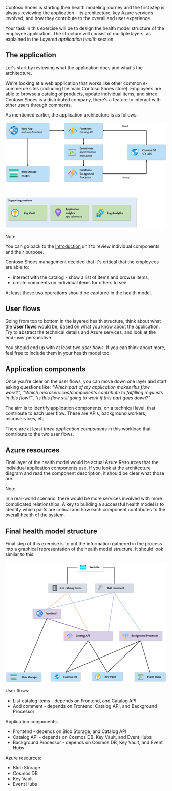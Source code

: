 Contoso Shoes is starting their health modeling journey and the first step is always reviewing the application - its architecture, key Azure services involved, and how they contribute to the overall end user experience.

Your task in this exercise will be to design the health model structure of the employee application. The structure will consist of multiple layers, as explained in the _Layered application health_ section.

## The application

Let's start by reviewing what the application does and what's the architecture.

We're looking at a web application that works like other common e-commerce sites (including the main Contoso Shoes store). Employees are able to browse a catalog of products, update individual items, and since Contoso Shoes is a distributed company, there's a feature to interact with other users through comments.

As mentioned earlier, the application architecture is as follows:

![Diagram showing the architecture for the Contoso Shoes application.](../media/contoso-shoes-architecture.png)

> [!NOTE]
> You can go back to the [Introduction](./1-introduction.md) unit to review individual components and their purpose.

Contoso Shoes management decided that it's critical that the employees are able to:

- interact with the catalog - show a list of items and browse items,
- create comments on individual items for others to see.

At least these two operations should be captured in the health model.

## User flows

Going from top to bottom in the layered health structure, think about what the **User flows** would be, based on what you know about the application. Try to abstract the technical details and Azure services, and look at the end-user perspective.

You should end up with at least _two user flows_. If you can think about more, feel free to include them in your health model too.

## Application components

Once you're clear on the user flows, you can move down one layer and start asking questions like: _"Which part of my application makes this flow work?"_, _"Which microservices/components contribute to fulfilling requests in this flow?"_, _"Is this flow still going to work if this part goes down?"_

The aim is to identify application components, on a technical level, that contribute to each user flow. These are APIs, background workers, microservices, etc.

There are at least _three application components_ in this workload that contribute to the two user flows.

## Azure resources

Final layer of the health model would be actual Azure Resources that the individual application components use. If you look at the architecture diagram and read the component description, it should be clear what those are.

> [!NOTE]
> In a real-world scenario, there would be more services involved with more complicated relationships. A key to building a successful health model is to identify which parts are critical and how each component contributes to the overall health of the system.

## Final health model structure

Final step of this exercise is to put the information gathered in the process into a graphical representation of the health model structure. It should look similar to this:

![Diagram showing the architecture for this layered health model.](../media/layered-health-model.png)

User flows:

- List catalog items - depends on Frontend, and Catalog API
- Add comment - depends on Frontend, Catalog API, and Background Processor

Application components:

- Frontend - depends on Blob Storage, and Catalog API
- Catalog API - depends on Cosmos DB, Key Vault, and Event Hubs
- Background Processor - depends on Cosmos DB, Key Vault, and Event Hubs

Azure resources:

- Blob Storage
- Cosmos DB
- Key Vault
- Event Hubs